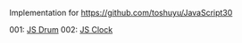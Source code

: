 Implementation for https://github.com/toshuyu/JavaScript30

001: [JS Drum](https://toshuyu.github.io/js30/001-js-drum/)
002: [JS Clock](https://toshuyu.github.io/js30/002-js-clock/)
